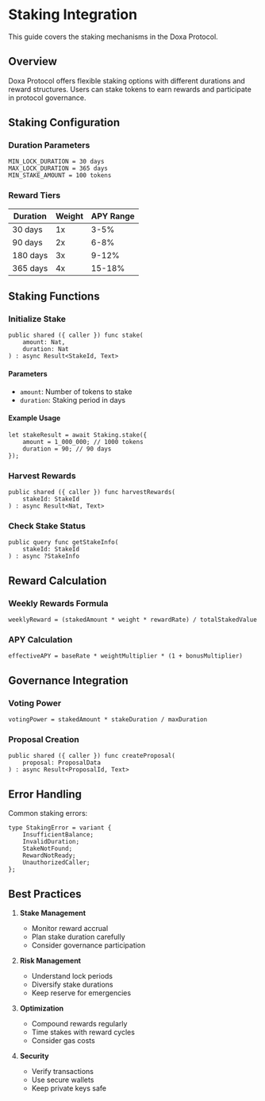 # Staking Integration

This guide covers the staking mechanisms in the Doxa Protocol.

## Overview

Doxa Protocol offers flexible staking options with different durations and reward structures. Users can stake tokens to earn rewards and participate in protocol governance.

## Staking Configuration

### Duration Parameters
```motoko
MIN_LOCK_DURATION = 30 days
MAX_LOCK_DURATION = 365 days
MIN_STAKE_AMOUNT = 100 tokens
```

### Reward Tiers
| Duration | Weight | APY Range |
|----------|--------|-----------|
| 30 days  | 1x     | 3-5%      |
| 90 days  | 2x     | 6-8%      |
| 180 days | 3x     | 9-12%     |
| 365 days | 4x     | 15-18%    |

## Staking Functions

### Initialize Stake
```motoko
public shared ({ caller }) func stake(
    amount: Nat,
    duration: Nat
) : async Result<StakeId, Text>
```

#### Parameters
- `amount`: Number of tokens to stake
- `duration`: Staking period in days

#### Example Usage
```motoko
let stakeResult = await Staking.stake({
    amount = 1_000_000; // 1000 tokens
    duration = 90; // 90 days
});
```

### Harvest Rewards
```motoko
public shared ({ caller }) func harvestRewards(
    stakeId: StakeId
) : async Result<Nat, Text>
```

### Check Stake Status
```motoko
public query func getStakeInfo(
    stakeId: StakeId
) : async ?StakeInfo
```

## Reward Calculation

### Weekly Rewards Formula
```motoko
weeklyReward = (stakedAmount * weight * rewardRate) / totalStakedValue
```

### APY Calculation
```motoko
effectiveAPY = baseRate * weightMultiplier * (1 + bonusMultiplier)
```

## Governance Integration

### Voting Power
```motoko
votingPower = stakedAmount * stakeDuration / maxDuration
```

### Proposal Creation
```motoko
public shared ({ caller }) func createProposal(
    proposal: ProposalData
) : async Result<ProposalId, Text>
```

## Error Handling

Common staking errors:
```motoko
type StakingError = variant {
    InsufficientBalance;
    InvalidDuration;
    StakeNotFound;
    RewardNotReady;
    UnauthorizedCaller;
};
```

## Best Practices

1. **Stake Management**
   - Monitor reward accrual
   - Plan stake duration carefully
   - Consider governance participation

2. **Risk Management**
   - Understand lock periods
   - Diversify stake durations
   - Keep reserve for emergencies

3. **Optimization**
   - Compound rewards regularly
   - Time stakes with reward cycles
   - Consider gas costs

4. **Security**
   - Verify transactions
   - Use secure wallets
   - Keep private keys safe 